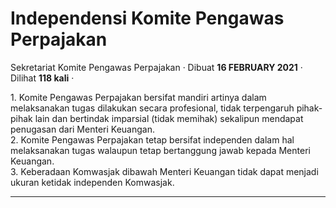 Independensi Komite Pengawas Perpajakan
=======================================

Sekretariat Komite Pengawas Perpajakan · Dibuat **16 FEBRUARY 2021** · Dilihat **118 kali** ·

1\. Komite Pengawas Perpajakan bersifat mandiri artinya dalam melaksanakan tugas dilakukan secara profesional, tidak terpengaruh pihak-pihak lain dan bertindak imparsial (tidak memihak) sekalipun mendapat penugasan dari Menteri Keuangan.  
2\. Komite Pengawas Perpajakan tetap bersifat independen dalam hal melaksanakan tugas walaupun tetap bertanggung jawab kepada Menteri Keuangan.  
3\. Keberadaan Komwasjak dibawah Menteri Keuangan tidak dapat menjadi ukuran ketidak independen Komwasjak.   

  
  
  

* * *
